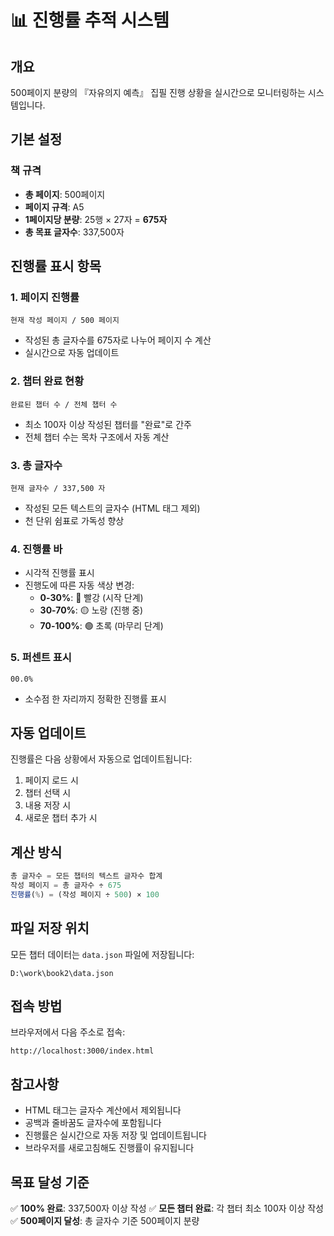 # 📊 진행률 추적 시스템

## 개요
500페이지 분량의 『자유의지 예측』 집필 진행 상황을 실시간으로 모니터링하는 시스템입니다.

## 기본 설정

### 책 규격
- **총 페이지**: 500페이지
- **페이지 규격**: A5
- **1페이지당 분량**: 25행 × 27자 = **675자**
- **총 목표 글자수**: 337,500자

## 진행률 표시 항목

### 1. 페이지 진행률
```
현재 작성 페이지 / 500 페이지
```
- 작성된 총 글자수를 675자로 나누어 페이지 수 계산
- 실시간으로 자동 업데이트

### 2. 챕터 완료 현황
```
완료된 챕터 수 / 전체 챕터 수
```
- 최소 100자 이상 작성된 챕터를 "완료"로 간주
- 전체 챕터 수는 목차 구조에서 자동 계산

### 3. 총 글자수
```
현재 글자수 / 337,500 자
```
- 작성된 모든 텍스트의 글자수 (HTML 태그 제외)
- 천 단위 쉼표로 가독성 향상

### 4. 진행률 바
- 시각적 진행률 표시
- 진행도에 따른 자동 색상 변경:
  - **0-30%**: 🔴 빨강 (시작 단계)
  - **30-70%**: 🟡 노랑 (진행 중)
  - **70-100%**: 🟢 초록 (마무리 단계)

### 5. 퍼센트 표시
```
00.0%
```
- 소수점 한 자리까지 정확한 진행률 표시

## 자동 업데이트

진행률은 다음 상황에서 자동으로 업데이트됩니다:
1. 페이지 로드 시
2. 챕터 선택 시
3. 내용 저장 시
4. 새로운 챕터 추가 시

## 계산 방식

```javascript
총 글자수 = 모든 챕터의 텍스트 글자수 합계
작성 페이지 = 총 글자수 ÷ 675
진행률(%) = (작성 페이지 ÷ 500) × 100
```

## 파일 저장 위치

모든 챕터 데이터는 `data.json` 파일에 저장됩니다:
```
D:\work\book2\data.json
```

## 접속 방법

브라우저에서 다음 주소로 접속:
```
http://localhost:3000/index.html
```

## 참고사항

- HTML 태그는 글자수 계산에서 제외됩니다
- 공백과 줄바꿈도 글자수에 포함됩니다
- 진행률은 실시간으로 자동 저장 및 업데이트됩니다
- 브라우저를 새로고침해도 진행률이 유지됩니다

## 목표 달성 기준

✅ **100% 완료**: 337,500자 이상 작성
✅ **모든 챕터 완료**: 각 챕터 최소 100자 이상 작성
✅ **500페이지 달성**: 총 글자수 기준 500페이지 분량
